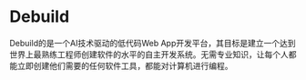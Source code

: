 # Debuild

Debuild的是一个AI技术驱动的低代码Web App开发平台，其目标是建立一个达到世界上最熟练工程师创建软件的水平的自主开发系统。无需专业知识，让每个人都能立即创建他们需要的任何软件工具，都能对计算机进行编程。